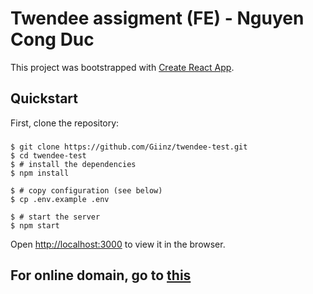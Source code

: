 # Twendee assigment (FE) - Nguyen Cong Duc

This project was bootstrapped with [Create React App](https://github.com/facebook/create-react-app).

## Quickstart

First, clone the repository:

### 
```
$ git clone https://github.com/Giinz/twendee-test.git
$ cd twendee-test
$ # install the dependencies
$ npm install

$ # copy configuration (see below)
$ cp .env.example .env

$ # start the server
$ npm start
```

Open [http://localhost:3000](http://localhost:3000) to view it in the browser.

## For online domain, go to [this](https://twendee-test-teal.vercel.app/)